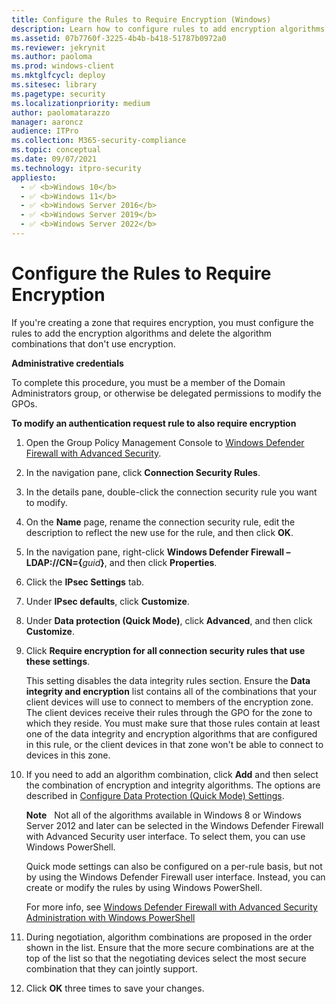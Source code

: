 ```yaml
---
title: Configure the Rules to Require Encryption (Windows)
description: Learn how to configure rules to add encryption algorithms and delete the algorithm combinations that don't use encryption for zones that require encryption.
ms.assetid: 07b7760f-3225-4b4b-b418-51787b0972a0
ms.reviewer: jekrynit
ms.author: paoloma
ms.prod: windows-client
ms.mktglfcycl: deploy
ms.sitesec: library
ms.pagetype: security
ms.localizationpriority: medium
author: paolomatarazzo
manager: aaroncz
audience: ITPro
ms.collection: M365-security-compliance
ms.topic: conceptual
ms.date: 09/07/2021
ms.technology: itpro-security
appliesto: 
  - ✅ <b>Windows 10</b>
  - ✅ <b>Windows 11</b>
  - ✅ <b>Windows Server 2016</b>
  - ✅ <b>Windows Server 2019</b>
  - ✅ <b>Windows Server 2022</b>
---
```


# Configure the Rules to Require Encryption

If you're creating a zone that requires encryption, you must configure the rules to add the encryption algorithms and delete the algorithm combinations that don't use encryption.

**Administrative credentials**

To complete this procedure, you must be a member of the Domain Administrators group, or otherwise be delegated permissions to modify the GPOs.

**To modify an authentication request rule to also require encryption**

1. Open the Group Policy Management Console to [Windows Defender Firewall with Advanced Security](open-the-group-policy-management-console-to-windows-firewall-with-advanced-security.md).

2. In the navigation pane, click **Connection Security Rules**.

3. In the details pane, double-click the connection security rule you want to modify.

4. On the **Name** page, rename the connection security rule, edit the description to reflect the new use for the rule, and then click **OK**.

5. In the navigation pane, right-click **Windows Defender Firewall – LDAP://CN={**<em>guid</em>**}**, and then click **Properties**.

6. Click the **IPsec Settings** tab.

7. Under **IPsec defaults**, click **Customize**.

8. Under **Data protection (Quick Mode)**, click **Advanced**, and then click **Customize**.

9. Click **Require encryption for all connection security rules that use these settings**.

   This setting disables the data integrity rules section. Ensure the **Data integrity and encryption** list contains all of the combinations that your client devices will use to connect to members of the encryption zone. The client devices receive their rules through the GPO for the zone to which they reside. You must make sure that those rules contain at least one of the data integrity and encryption algorithms that are configured in this rule, or the client devices in that zone won't be able to connect to devices in this zone.

10. If you need to add an algorithm combination, click **Add** and then select the combination of encryption and integrity algorithms. The options are described in [Configure Data Protection (Quick Mode) Settings](configure-data-protection-quick-mode-settings.md).

    **Note**  
    Not all of the algorithms available in Windows 8 or Windows Server 2012 and later can be selected in the Windows Defender Firewall with Advanced Security user interface. To select them, you can use Windows PowerShell.

    Quick mode settings can also be configured on a per-rule basis, but not by using the Windows Defender Firewall user interface. Instead, you can create or modify the rules by using Windows PowerShell.

    For more info, see [Windows Defender Firewall with Advanced Security Administration with Windows PowerShell](windows-firewall-with-advanced-security-administration-with-windows-powershell.md)

11. During negotiation, algorithm combinations are proposed in the order shown in the list. Ensure that the more secure combinations are at the top of the list so that the negotiating devices select the most secure combination that they can jointly support.

12. Click **OK** three times to save your changes.
